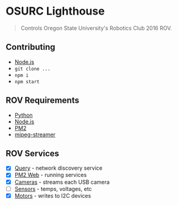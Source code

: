 # OSURC Lighthouse
> Controls Oregon State University's Robotics Club 2016 ROV.

## Contributing
- [Node.js]()
- `git clone ...`
- `npm i`
- `npm start`

## ROV Requirements

- [Python](https://www.python.org/downloads/release/python-2710/)
- [Node.js](https://nodejs.org/en/)
- [PM2](https://www.npmjs.com/package/pm2)
- [mjpeg-streamer](https://github.com/jacksonliam/mjpg-streamer)

## ROV Services

- [x] [Query](docs/query.md) - network discovery service
- [x] [PM2 Web](docs/pm2_web.md) - running services
- [x] [Cameras](docs/cameras.md) - streams each USB camera
- [ ] [Sensors](docs/sensors.md) - temps, voltages, etc
- [x] [Motors](docs/motors.md) - writes to I2C devices
